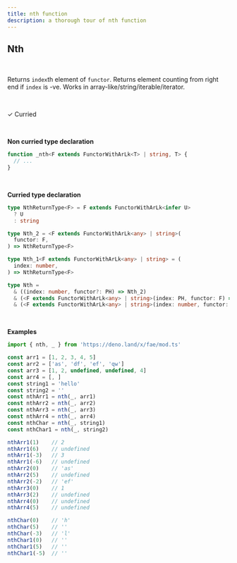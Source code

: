 ```yaml
---
title: nth function
description: a thorough tour of nth function
---
```


## Nth
<br>

Returns `index`th element of `functor`. Returns element counting from right end if `index` is -ve. Works in array-like/string/iterable/iterator.

<br>

&check; Curried

<br>
<!---
&#10539; Not curred
-->

**Non curried type declaration**
```typescript
function _nth<F extends FunctorWithArLk<T> | string, T> {
  // ...
}
```
<br>

**Curried type declaration**

```typescript
type NthReturnType<F> = F extends FunctorWithArLk<infer U>
  ? U
  : string

type Nth_2 = <F extends FunctorWithArLk<any> | string>(
  functor: F,
) => NthReturnType<F>

type Nth_1<F extends FunctorWithArLk<any> | string> = (
  index: number,
) => NthReturnType<F>

type Nth =
  & ((index: number, functor?: PH) => Nth_2)
  & (<F extends FunctorWithArLk<any> | string>(index: PH, functor: F) => Nth_1<F>)
  & (<F extends FunctorWithArLk<any> | string>(index: number, functor: F) => NthReturnType<F>)
```
<br>

**Examples**
```typescript
import { nth, _ } from 'https://deno.land/x/fae/mod.ts'

const arr1 = [1, 2, 3, 4, 5]
const arr2 = ['as', 'df', 'ef', 'qw']
const arr3 = [1, 2, undefined, undefined, 4]
const arr4 = [, ]
const string1 = 'hello'
const string2 = ''
const nthArr1 = nth(_, arr1)
const nthArr2 = nth(_, arr2)
const nthArr3 = nth(_, arr3)
const nthArr4 = nth(_, arr4)
const nthChar = nth(_, string1)
const nthChar1 = nth(_, string2)

nthArr1(1)    // 2
nthArr1(6)    // undefined
nthArr1(-3)   // 3
nthArr1(-6)   // undefined
nthArr2(0)    // 'as'
nthArr2(5)    // undefined
nthArr2(-2)   // 'ef'
nthArr3(0)    // 1
nthArr3(2)    // undefined
nthArr4(0)    // undefined
nthArr4(5)    // undefined

nthChar(0)    // 'h'
nthChar(5)    // ''
nthChar(-3)   // 'l'
nthChar1(0)   // ''
nthChar1(5)   // ''
nthChar1(-5)  // ''
```

